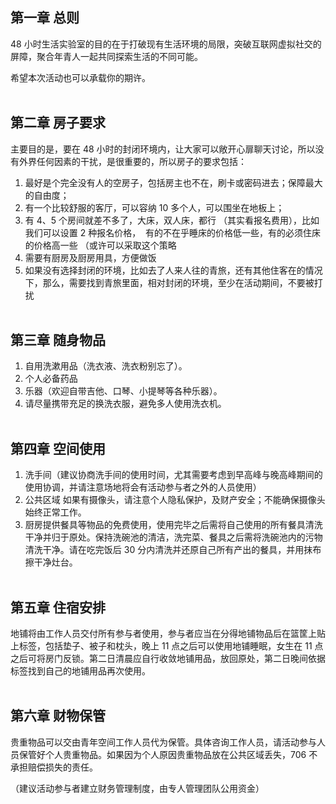 ## 第一章 总则

48 小时生活实验室的目的在于打破现有生活环境的局限，突破互联网虚拟社交的屏障，聚合年青人一起共同探索生活的不同可能。

希望本次活动也可以承载你的期许。
<br><br>

## 第二章 房子要求

主要目的是，要在 48 小时的封闭环境内，让大家可以敞开心扉聊天讨论，所以没有外界任何因素的干扰，是很重要的，所以房子的要求包括：

1.  最好是个完全没有人的空房子，包括房主也不在，刷卡或密码进去；保障最大的自由度；
2.  有一个比较舒服的客厅，可以容纳 10 多个人，可以围坐在地板上；
3. 有 4、5 个房间就差不多了，大床，双人床，都行 （其实看报名费用），比如我们可以设置 2 种报名价格，  有的不在乎睡床的价格低一些，有的必须住床的价格高一些 （或许可以采取这个策略
4.  需要有厨房及厨房用具，方便做饭
5. 如果没有选择封闭的环境，比如去了人来人往的青旅，还有其他住客在的情况下，那么，需要找到青旅里面，相对封闭的环境，至少在活动期间，不要被打扰
<br><br>


## 第三章 随身物品

1. 自用洗漱用品（洗衣液、洗衣粉别忘了）。
2. 个人必备药品
3. 乐器（欢迎自带吉他、口琴、小提琴等各种乐器）。
4. 请尽量携带充足的换洗衣服，避免多人使用洗衣机。
<br><br>


## 第四章 空间使用

1. 洗手间（建议协商洗手间的使用时间，尤其需要考虑到早高峰与晚高峰期间的使用协调，并请注意场地将会有活动参与者之外的人员使用）
2. 公共区域 如果有摄像头，请注意个人隐私保护，及财产安全；不能确保摄像头始终正常工作。
3. 厨房提供餐具等物品的免费使用，使用完毕之后需将自己使用的所有餐具清洗干净并归于原处。保持洗碗池的清洁，洗完菜、餐具之后需将洗碗池内的污物清洗干净。请在吃完饭后 30 分内清洗并还原自己所有产出的餐具，并用抹布擦干净灶台。
<br><br>

## 第五章 住宿安排

地铺将由工作人员交付所有参与者使用，参与者应当在分得地铺物品后在篮筐上贴上标签，包括垫子、被子和枕头，晚上 11 点之后可以使用地铺睡眠，女生在 11 点之后可将房门反锁。第二日清晨应自行收敛地铺用品，放回原处，第二日晚间依据标签找到自己的地铺用品再次使用。
<br><br>


## 第六章 财物保管

贵重物品可以交由青年空间工作人员代为保管。具体咨询工作人员，请活动参与人员保管好个人贵重物品。如果因为个人原因贵重物品放在公共区域丢失，706 不承担赔偿损失的责任。

（建议活动参与者建立财务管理制度，由专人管理团队公用资金）